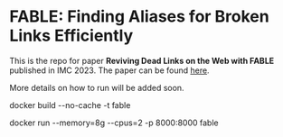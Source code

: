 # FABLE: Finding Aliases for Broken Links Efficiently
This is the repo for paper **Reviving Dead Links on the Web with FABLE** published in IMC 2023. The paper can be found [here](https://dl-acm-org.proxy.lib.umich.edu/doi/10.1145/3618257.3624832).


More details on how to run will be added soon.

docker build --no-cache -t fable 

docker run --memory=8g --cpus=2 -p 8000:8000 fable